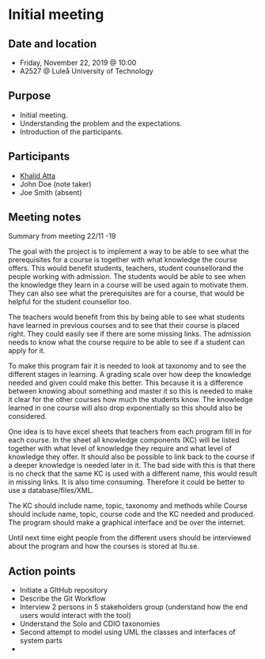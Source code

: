 # Initial meeting

## Date and location
- Friday, November 22, 2019 @ 10:00
- A2527 @ Luleå University of Technology

## Purpose
- Initial meeting.
- Understanding the problem and the expectations.
- Introduction of the participants.

## Participants
- [Khalid Atta](https://www.ltu.se/staff/k/khaatt-1.64527?l=en)
- John Doe (note taker)
- Joe Smith (absent)

## Meeting notes
 Summary from meeting 22/11 -19
 
The goal with the project is to implement a way to be able to see what the prerequisites for a course is together with what knowledge the course offers. This would benefit students, teachers, student counsellor ​and the people working with admission. The students would be able to see when the knowledge they learn in a course will be used again to motivate them. They can also see what the prerequisites are for a course, that would be helpful for the student counsellor too.

The teachers would benefit from this by being able to see what students have learned in previous courses and to see that their course is placed right. They could easily see if there are some missing links. The admission needs to know what the course require to be able to see if a student can apply for it.

To make this program fair it is needed to look at taxonomy and to see the different stages in learning. A grading scale over how deep the knowledge needed and given could make this better. This because it is a difference between knowing about something and master it so this is needed to make it clear for the other courses how much the students know. The knowledge learned in one course will also drop exponentially so this should also be considered.

One idea is to have excel sheets that teachers from each program fill in for each course. In the sheet all knowledge components (KC) will be listed together with what level of knowledge they require and what level of knowledge they offer. It should also be possible to link back to the course if a deeper knowledge is needed later in it. The bad side with this is that there is no check that the same KC is used with a different name, this would result in missing links. It is also time consuming. Therefore it could be better to use a database/files/XML.

The KC should include name, topic, taxonomy and methods while Course should include name, topic, course code and the KC needed and produced. The program should make a graphical interface and be over the internet.

Until next time eight people from the different users should be interviewed about the program and how the courses is stored at ltu.se.

## Action points
- Initiate a GItHub repository
- Describe the Git Workflow
- Interview 2 persons in 5 stakeholders group (understand how the end users would interact with the tool)
- Understand the Solo and CDIO taxonomies
- Second attempt to model using UML the classes and interfaces of system parts
- 